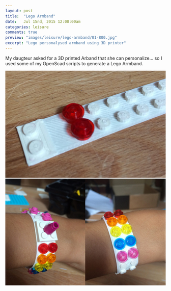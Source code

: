 ```yaml
---
layout: post
title:  "Lego Armband"
date: 	Jul 15nd, 2015 12:00:00am
categories: leisure
comments: true
preview: "images/leisure/lego-armband/01-800.jpg"
excerpt: "Lego personalysed armband using 3D printer"
---
```


My daugteur asked for a 3D printed Arband that she can personalize... so I used some of my OpenScad scripts to generate a Lego Armband.

![Lego Armband](/images/leisure/lego-armband/02.jpg)
![Lego Armband](/images/leisure/lego-armband/03.jpg)
